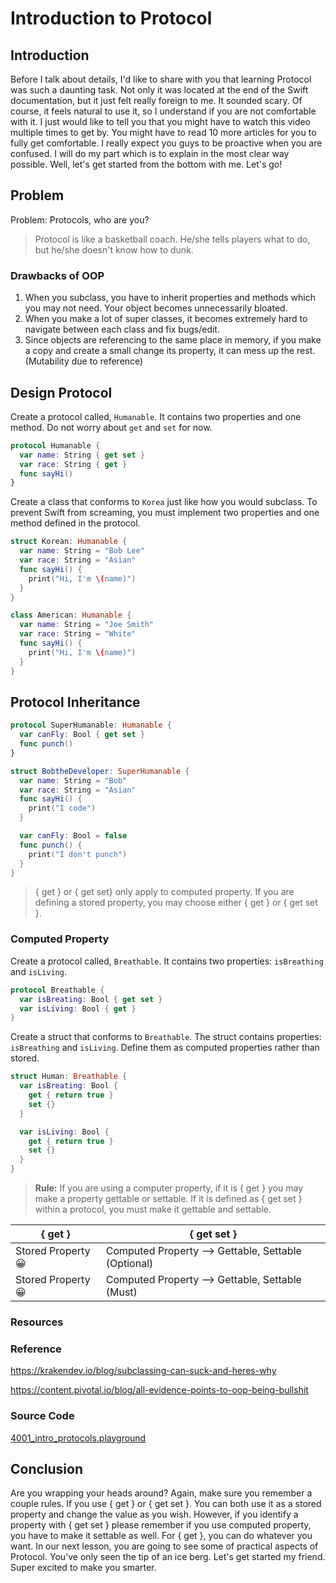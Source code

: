 # Introduction to Protocol

## Introduction
 Before I talk about details, I'd like to share with you that learning Protocol was such a daunting task. Not only it was located at the end of the Swift documentation, but it just felt really foreign to me. It sounded scary. Of course, it feels natural to use it, so I understand if you are not comfortable with it. I just would like to tell you that you might have to watch this video multiple times to get by. You might have to read 10 more articles for you to fully get comfortable. I really expect you guys to be proactive when you are confused. I will do my part which is to explain in the most clear way possible. Well, let's get started from the bottom with me. Let's go!

## Problem
Problem: Protocols, who are you?

> Protocol is like a basketball coach. He/she tells players what to do, but he/she doesn't know how to dunk.


### Drawbacks of OOP
 1. When you subclass, you have to inherit properties and methods which you may not need. Your object becomes unnecessarily bloated.
 2. When you make a lot of super classes, it becomes extremely hard to navigate between each class and fix bugs/edit.
 3. Since objects are referencing to the same place in memory, if you make a copy and create a small change its property, it can mess up the rest. (Mutability due to reference)

## Design Protocol
Create a protocol called, `Humanable`. It contains two properties and one method. Do not worry about `get` and `set` for now.

```swift
protocol Humanable {
  var name: String { get set }
  var race: String { get }
  func sayHi()
}
```

Create a class that conforms to `Korea` just like how you would subclass. To prevent Swift from screaming, you must implement two properties and one method defined in the protocol.

```swift
struct Korean: Humanable {
  var name: String = "Bob Lee"
  var race: String = "Asian"
  func sayHi() {
    print("Hi, I'm \(name)")
  }
}

class American: Humanable {
  var name: String = "Joe Smith"
  var race: String = "White"
  func sayHi() {
    print("Hi, I'm \(name)")
  }
}
```

## Protocol Inheritance
```swift
protocol SuperHumanable: Humanable {
  var canFly: Bool { get set }
  func punch()
}

struct BobtheDeveloper: SuperHumanable {
  var name: String = "Bob"
  var race: String = "Asian"
  func sayHi() {
    print("I code")
  }

  var canFly: Bool = false
  func punch() {
    print("I don't punch")
  }
}
```

> { get } or { get set} only apply to computed property. If you are defining a stored property, you may choose either { get } or { get set }.


### Computed Property
Create a protocol called, `Breathable`. It contains two properties: `isBreathing` and `isLiving`.

```swift
protocol Breathable {
  var isBreating: Bool { get set }
  var isLiving: Bool { get }
}
```

Create a struct that conforms to `Breathable`. The struct contains properties: `isBreathing` and `isLiving`. Define them as computed properties rather than stored.

```swift
struct Human: Breathable {
  var isBreating: Bool {
    get { return true }
    set {}
  }

  var isLiving: Bool {
    get { return true }
    set {}
  }
}
```

> **Rule:** If you are using a computer property, if it is { get } you may make a property gettable or settable. If it is defined as { get set } within a protocol, you must make it gettable and settable.


| { get } | { get set } |
| --- | --- |
| Stored Property 😀 |  Computed Property --> Gettable, Settable (Optional) |
| Stored Property 😀 | Computed Property --> Gettable, Settable (Must) |


### Resources

### Reference
https://krakendev.io/blog/subclassing-can-suck-and-heres-why

https://content.pivotal.io/blog/all-evidence-points-to-oop-being-bullshit

### Source Code
[4001_intro_protocols.playground](https://www.dropbox.com/sh/yk5uq09o8y4ob61/AABd3FKbRtI0mi4j77jAYrtma?dl=0)

## Conclusion
Are you wrapping your heads around? Again, make sure you remember a couple rules. If you use { get } or { get set }. You can both use it as a stored property and change the value as you wish. However, if you identify a property with { get set } please remember if you use computed property, you have to make it settable as well. For { get }, you can do whatever you want. In our next lesson, you are going to see some of practical aspects of Protocol. You've only seen the tip of an ice berg. Let's get started my friend. Super excited to make you smarter.
